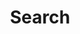 ---
title: "Search"
description: "Search through the blog"
slug: "search"
layout: "search"
type: "page"
outputs:
    - html
    - json
---